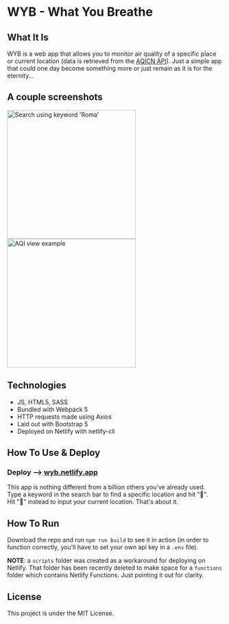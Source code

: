 # WYB - What You Breathe

## What It Is

WYB is a web app that allows you to monitor air quality of a specific place or current location 
(data is retrieved from the <a href="https://aqicn.org/api/" target="_blank">AQICN API</a>).
Just a simple app that could one day become something more or just remain as it is for the eternity...

## A couple screenshots

<div>
<img width="300" alt="Search using keyword 'Roma'" src="https://user-images.githubusercontent.com/76916015/136994853-faac8e0d-0ee2-4764-80cc-8bcbb81164b2.jpg">
<img width="300" alt="AQI view example" src="https://user-images.githubusercontent.com/76916015/136994864-82bd8b0c-3322-47b0-8bb1-b7554743cb32.jpg">
</div>
  
## Technologies

- JS, HTML5, SASS
- Bundled with Webpack 5
- HTTP requests made using Axios
- Laid out with Bootstrap 5
- Deployed on Netlify with netlify-cli

## How To Use & Deploy

### Deploy --> <a href="wyb.netlify.app" target="_blank">wyb.netlify.app</a>
This app is nothing different from a billion others you've already used. 
<br>Type a keyword in the search bar to find a specific location and hit "🔎". 
<br>Hit "📍" instead to input your current location. That's about it.

## How To Run

Download the repo and run <code>npm run build</code> to see it in action (in order to function correctly, you'll have to set your own api key in a <code>.env</code> file).

<b>NOTE</b>: a <code>scripts</code> folder was created as a workaround for deploying on Netlify. That folder has been recently deleted to make space for a <code>functions</code> folder which contains Netlify Functions. Just pointing it out for clarity.

## License

This project is under the MIT License.